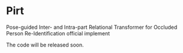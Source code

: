# Pirt
Pose-guided Inter- and Intra-part Relational Transformer for Occluded Person Re-Identification official implement

The code will be released soon.
